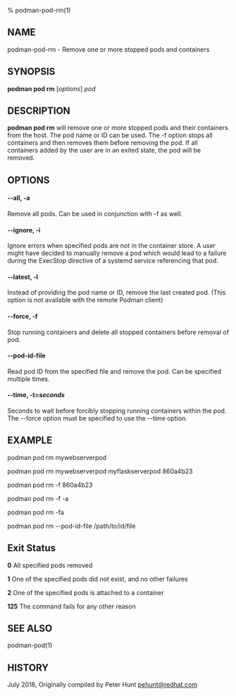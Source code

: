 % podman-pod-rm(1)

## NAME
podman\-pod\-rm - Remove one or more stopped pods and containers

## SYNOPSIS
**podman pod rm** [*options*] *pod*

## DESCRIPTION
**podman pod rm** will remove one or more stopped pods and their containers from the host.  The pod name or ID can be used. The \-f option stops all containers and then removes them before removing the pod. If all containers added by the user are in an exited state, the pod will be removed.

## OPTIONS

#### **--all**, **-a**

Remove all pods.  Can be used in conjunction with \-f as well.

#### **--ignore**, **-i**

Ignore errors when specified pods are not in the container store.  A user might
have decided to manually remove a pod which would lead to a failure during the
ExecStop directive of a systemd service referencing that pod.

#### **--latest**, **-l**

Instead of providing the pod name or ID, remove the last created pod. (This option is not available with the remote Podman client)

#### **--force**, **-f**

Stop running containers and delete all stopped containers before removal of pod.

#### **--pod-id-file**

Read pod ID from the specified file and remove the pod.  Can be specified multiple times.

#### **--time**, **-t**=*seconds*

Seconds to wait before forcibly stopping running containers within the pod. The --force option must be specified to use the --time option.

## EXAMPLE

podman pod rm mywebserverpod

podman pod rm mywebserverpod myflaskserverpod 860a4b23

podman pod rm -f 860a4b23

podman pod rm -f -a

podman pod rm -fa

podman pod rm --pod-id-file /path/to/id/file

## Exit Status
  **0**   All specified pods removed

  **1**   One of the specified pods did not exist, and no other failures

  **2**   One of the specified pods is attached to a container

  **125** The command fails for any other reason

## SEE ALSO
podman-pod(1)

## HISTORY
July 2018, Originally compiled by Peter Hunt <pehunt@redhat.com>

